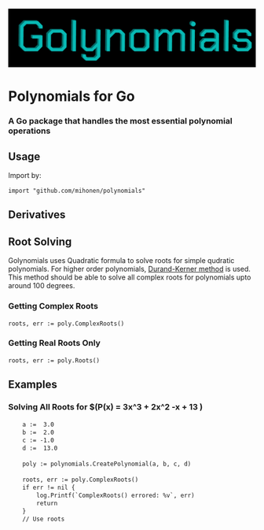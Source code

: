![Logo](./images/golynomials.png)

# Polynomials for Go
### A Go package that handles the most essential polynomial operations

## Usage

Import by:   
```
import "github.com/mihonen/polynomials"

```



## Derivatives

## Root Solving

Golynomials uses Quadratic formula to solve roots for simple qudratic polynomials. For higher order polynomials, [Durand-Kerner method](https://en.wikipedia.org/wiki/Durand–Kerner_method) is used. This method should be able to solve all complex roots for polynomials upto around 100 degrees.

### Getting Complex Roots

```
roots, err := poly.ComplexRoots()

```

### Getting Real Roots Only

```
roots, err := poly.Roots()

```


## Examples 
### Solving All Roots for $(P(x) = 3x^3 + 2x^2 -x + 13 )


```
    a :=  3.0
    b :=  2.0
    c := -1.0
    d :=  13.0

    poly := polynomials.CreatePolynomial(a, b, c, d)

    roots, err := poly.ComplexRoots()
    if err != nil {
        log.Printf(`ComplexRoots() errored: %v`, err)
        return
    }
    // Use roots

```







